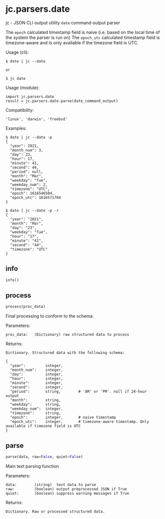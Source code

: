 
# jc.parsers.date
jc - JSON CLI output utility `date` command output parser

The `epoch` calculated timestamp field is naive (i.e. based on the local time of the system the parser is run on)
The `epoch_utc` calculated timestamp field is timezone-aware and is only available if the timezone field is UTC.

Usage (cli):

    $ date | jc --date

    or

    $ jc date

Usage (module):

    import jc.parsers.date
    result = jc.parsers.date.parse(date_command_output)

Compatibility:

    'linux', 'darwin', 'freebsd'

Examples:

    $ date | jc --date -p
    {
      "year": 2021,
      "month_num": 3,
      "day": 23,
      "hour": 17,
      "minute": 41,
      "second": 44,
      "period": null,
      "month": "Mar",
      "weekday": "Tue",
      "weekday_num": 2,
      "timezone": "UTC",
      "epoch": 1616546504,
      "epoch_utc": 1616571704
    }

    $ date | jc --date -p -r
    {
      "year": "2021",
      "month": "Mar",
      "day": "23",
      "weekday": "Tue",
      "hour": "17",
      "minute": "41",
      "second": "44",
      "timezone": "UTC"
    }


## info
```python
info()
```


## process
```python
process(proc_data)
```

Final processing to conform to the schema.

Parameters:

    proc_data:   (Dictionary) raw structured data to process

Returns:

    Dictionary. Structured data with the following schema:

    {
      "year":         integer,
      "month_num":    integer,
      "day":          integer,
      "hour":         integer,
      "minute":       integer,
      "second":       integer,
      "period":       string,        # 'AM' or 'PM'. null if 24-hour output
      "month":        string,
      "weekday":      string,
      "weekday_num":  integer,
      "timezone":     string,
      "epoch":        integer,       # naive timestamp
      "epoch_utc":    integer,       # timezone-aware timestamp. Only available if timezone field is UTC
    }


## parse
```python
parse(data, raw=False, quiet=False)
```

Main text parsing function

Parameters:

    data:        (string)  text data to parse
    raw:         (boolean) output preprocessed JSON if True
    quiet:       (boolean) suppress warning messages if True

Returns:

    Dictionary. Raw or processed structured data.

